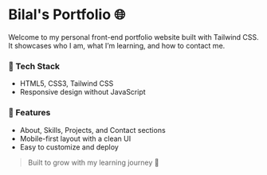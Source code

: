# Bilal's Portfolio 🌐

Welcome to my personal front-end portfolio website built with Tailwind CSS.  
It showcases who I am, what I’m learning, and how to contact me.

### 🔧 Tech Stack
- HTML5, CSS3, Tailwind CSS
- Responsive design without JavaScript

### 📌 Features
- About, Skills, Projects, and Contact sections  
- Mobile-first layout with a clean UI  
- Easy to customize and deploy

> Built to grow with my learning journey 🚀
